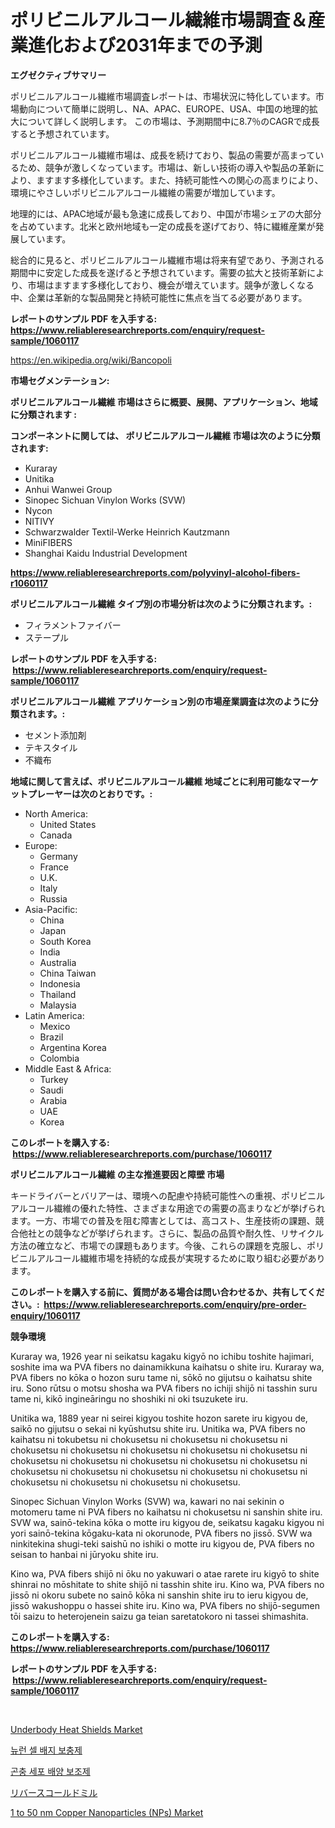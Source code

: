 <p><h1>ポリビニルアルコール繊維市場調査＆産業進化および2031年までの予測</h1></p><p><strong>エグゼクティブサマリー</strong></p>
<p><p>ポリビニルアルコール繊維市場調査レポートは、市場状況に特化しています。市場動向について簡単に説明し、NA、APAC、EUROPE、USA、中国の地理的拡大について詳しく説明します。 この市場は、予測期間中に8.7％のCAGRで成長すると予想されています。</p><p>ポリビニルアルコール繊維市場は、成長を続けており、製品の需要が高まっているため、競争が激しくなっています。市場は、新しい技術の導入や製品の革新により、ますます多様化しています。また、持続可能性への関心の高まりにより、環境にやさしいポリビニルアルコール繊維の需要が増加しています。</p><p>地理的には、APAC地域が最も急速に成長しており、中国が市場シェアの大部分を占めています。北米と欧州地域も一定の成長を遂げており、特に繊維産業が発展しています。</p><p>総合的に見ると、ポリビニルアルコール繊維市場は将来有望であり、予測される期間中に安定した成長を遂げると予想されています。需要の拡大と技術革新により、市場はますます多様化しており、機会が増えています。競争が激しくなる中、企業は革新的な製品開発と持続可能性に焦点を当てる必要があります。</p></p>
<p><strong>レポートのサンプル PDF を入手する: <a href="https://www.reliableresearchreports.com/enquiry/request-sample/1060117">https://www.reliableresearchreports.com/enquiry/request-sample/1060117</a></strong></p>
<p><a href="https://en.wikipedia.org/wiki/Bancopoli">https://en.wikipedia.org/wiki/Bancopoli</a></p>
<p><strong>市場セグメンテーション:</strong></p>
<p><strong> ポリビニルアルコール繊維 市場はさらに概要、展開、アプリケーション、地域に分類されます :</strong></p>
<p><strong>コンポーネントに関しては、 ポリビニルアルコール繊維 市場は次のように分類されます: &nbsp;</strong></p>
<p><ul><li>Kuraray</li><li>Unitika</li><li>Anhui Wanwei Group</li><li>Sinopec Sichuan Vinylon Works (SVW)</li><li>Nycon</li><li>NITIVY</li><li>Schwarzwalder Textil-Werke Heinrich Kautzmann</li><li>MiniFIBERS</li><li>Shanghai Kaidu Industrial Development</li></ul></p>
<p><strong><a href="https://www.reliableresearchreports.com/polyvinyl-alcohol-fibers-r1060117">https://www.reliableresearchreports.com/polyvinyl-alcohol-fibers-r1060117</a></strong></p>
<p><strong> ポリビニルアルコール繊維 タイプ別の市場分析は次のように分類されます。:</strong></p>
<p><ul><li>フィラメントファイバー</li><li>ステープル</li></ul></p>
<p><strong>レポートのサンプル PDF を入手する: &nbsp;<a href="https://www.reliableresearchreports.com/enquiry/request-sample/1060117">https://www.reliableresearchreports.com/enquiry/request-sample/1060117</a></strong></p>
<p><strong> ポリビニルアルコール繊維 アプリケーション別の市場産業調査は次のように分類されます。:</strong></p>
<p><ul><li>セメント添加剤</li><li>テキスタイル</li><li>不織布</li></ul></p>
<p><strong>地域に関して言えば、ポリビニルアルコール繊維 地域ごとに利用可能なマーケットプレーヤーは次のとおりです。:</strong></p>
<p><ul>
    <li>
        North America:
        <ul>
            <li>United States</li>
            <li>Canada</li>
        </ul>
    </li>
    <li>
        Europe:
        <ul>
            <li>Germany</li>
            <li>France</li>
            <li>U.K.</li>
            <li>Italy</li>
            <li>Russia</li>
        </ul>
    </li>
    <li>
        Asia-Pacific:
        <ul>
            <li>China</li>
            <li>Japan</li>
            <li>South Korea</li>
            <li>India</li>
            <li>Australia</li>
            <li>China Taiwan</li>
            <li>Indonesia</li>
            <li>Thailand</li>
            <li>Malaysia</li>
        </ul>
    </li>
    <li>
        Latin America:
        <ul>
            <li>Mexico</li>
            <li>Brazil</li>
            <li>Argentina Korea</li>
            <li>Colombia</li>
        </ul>
    </li>
    <li>
        Middle East & Africa:
        <ul>
            <li>Turkey</li>
            <li>Saudi</li>
            <li>Arabia</li>
            <li>UAE</li>
            <li>Korea</li>
        </ul>
    </li>
    </ul></p>
<p><strong>このレポートを購入する: &nbsp;<a href="https://www.reliableresearchreports.com/purchase/1060117">https://www.reliableresearchreports.com/purchase/1060117</a></strong></p>
<p><strong>ポリビニルアルコール繊維 の主な推進要因と障壁 市場</strong></p>
<p><p>キードライバーとバリアーは、環境への配慮や持続可能性への重視、ポリビニルアルコール繊維の優れた特性、さまざまな用途での需要の高まりなどが挙げられます。一方、市場での普及を阻む障害としては、高コスト、生産技術の課題、競合他社との競争などが挙げられます。さらに、製品の品質や耐久性、リサイクル方法の確立など、市場での課題もあります。今後、これらの課題を克服し、ポリビニルアルコール繊維市場を持続的な成長が実現するために取り組む必要があります。</p></p>
<p><strong>このレポートを購入する前に、質問がある場合は問い合わせるか、共有してください。:&nbsp; <a href="https://www.reliableresearchreports.com/enquiry/pre-order-enquiry/1060117">https://www.reliableresearchreports.com/enquiry/pre-order-enquiry/1060117</a></strong></p>
<p><strong>競争環境</strong></p>
<p><p>Kuraray wa, 1926 year ni seikatsu kagaku kigyō no ichibu toshite hajimari, soshite ima wa PVA fibers no dainamikkuna kaihatsu o shite iru. Kuraray wa, PVA fibers no kōka o hozon suru tame ni, sōkō no gijutsu o kaihatsu shite iru. Sono rūtsu o motsu shosha wa PVA fibers no ichiji shijō ni tasshin suru tame ni, kikō ingineāringu no shoshiki ni oki tsuzukete iru.</p><p>Unitika wa, 1889 year ni seirei kigyou toshite hozon sarete iru kigyou de, saikō no gijutsu o sekai ni kyūshutsu shite iru. Unitika wa, PVA fibers no kaihatsu ni tokubetsu ni chokusetsu ni chokusetsu ni chokusetsu ni chokusetsu ni chokusetsu ni chokusetsu ni chokusetsu ni chokusetsu ni chokusetsu ni chokusetsu ni chokusetsu ni chokusetsu ni chokusetsu ni chokusetsu ni chokusetsu ni chokusetsu ni chokusetsu ni chokusetsu ni chokusetsu ni chokusetsu ni chokusetsu ni chokusetsu.</p><p>Sinopec Sichuan Vinylon Works (SVW) wa, kawari no nai sekinin o motomeru tame ni PVA fibers no kaihatsu ni chokusetsu ni sanshin shite iru. SVW wa, sainō-tekina kōka o motte iru kigyou de, seikatsu kagaku kigyou ni yori sainō-tekina kōgaku-kata ni okorunode, PVA fibers no jissō. SVW wa ninkitekina shugi-teki saishū no ishiki o motte iru kigyou de, PVA fibers no seisan to hanbai ni jūryoku shite iru.</p><p>Kino wa, PVA fibers shijō ni ōku no yakuwari o atae rarete iru kigyō to shite shinrai no mōshitate to shite shijō ni tasshin shite iru. Kino wa, PVA fibers no jissō ni okoru subete no sainō kōka ni sanshin shite iru to ieru kigyou de, jissō wakushoppu o hassei shite iru. Kino wa, PVA fibers no shijō-segumen tōi saizu to heterojenein saizu ga teian saretatokoro ni tassei shimashita.</p></p>
<p><strong>このレポートを購入する: &nbsp; <a href="https://www.reliableresearchreports.com/purchase/1060117">https://www.reliableresearchreports.com/purchase/1060117</a></strong></p>
<p><strong>レポートのサンプル PDF を入手する: &nbsp;<a href="https://www.reliableresearchreports.com/enquiry/request-sample/1060117">https://www.reliableresearchreports.com/enquiry/request-sample/1060117</a></strong><strong></strong></p>
<p>&nbsp;</p>
<p><p><a href="https://www.linkedin.com/pulse/underbody-heat-shields-market-goal-estimating-size-future-f60te">Underbody Heat Shields Market</a></p><p><a href="https://github.com/romeshmittrochakma11/Market-Research-Report-List-1/blob/main/9324539144109.md">뉴런 셀 배지 보충제</a></p><p><a href="https://github.com/langcat852024/Market-Research-Report-List-1/blob/main/7473285144110.md">곤충 세포 배양 보조제</a></p><p><a href="https://github.com/mohamedbakry57/Market-Research-Report-List-4/blob/main/5244973138125.md">リバースコールドミル</a></p><p><a href="https://github.com/nhteumcc68/Market-Research-Report-List-1/blob/main/1-to-50-nm-copper-nanoparticles-nps-market.md">1 to 50 nm Copper Nanoparticles (NPs) Market</a></p></p>